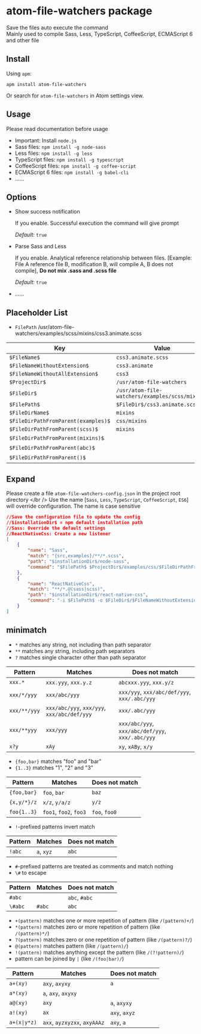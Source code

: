 # atom-file-watchers package
Save the files auto execute the command <br /> Mainly used to compile Sass, Less, TypeScript, CoffeeScript, ECMAScript 6 and other file

## Install
Using `apm`:

```
apm install atom-file-watchers
```

Or search for `atom-file-watchers` in Atom settings view.

## Usage
Please read documentation before usage
- Important: Install `node.js`
- Sass files: `npm install -g node-sass`
- Less files: `npm install -g less`
- TypeScript files: `npm install -g typescript`
- CoffeeScript files: `npm install -g coffee-script`
- ECMAScript 6 files: `npm install -g babel-cli`
- ......

## Options
- Show success notification

    If you enable. Successful execution the command will give prompt

    _Default:_ `true`

- Parse Sass and Less

    If you enable. Analytical reference relationship between files. [Example: File A reference file B, modification B, will compile A, B does not compile], **Do not mix .sass and .scss file**

    _Default:_ `true`

- _......_

## Placeholder List
- `FilePath` /usr/atom-file-watchers/examples/scss/mixins/css3.animate.scss

Key                                 | Value
----------------------------------- | -----------------------------------------------
`$FileName$`                        | `css3.animate.scss`
`$FileNameWithoutExtension$`        | `css3.animate`
`$FileNameWithoutAllExtension$`     | `css3`
`$ProjectDir$`                      | `/usr/atom-file-watchers`
`$FileDir$`                         | `/usr/atom-file-watchers/examples/scss/mixins/`
`$FilePath$`                        | `$FileDir$/css3.animate.scss`
`$FileDirName$`                     | `mixins`
`$FileDirPathFromParent(examples)$` | `css/mixins`
`$FileDirPathFromParent(scss)$`     | `mixins`
`$FileDirPathFromParent(mixins)$`   | &nbsp;
`$FileDirPathFromParent(abc)$`      | &nbsp;
`$FileDirPathFromParent()$`         | &nbsp;

## Expand
Please create a file `atom-file-watchers-config.json` in the project root directory </br /> Use the name [`Sass`, `Less`, `TypeScript`, `CoffeeScript`, `ES6`] will override configuration. The name is case sensitive

```json
//Save the configuration file to update the config
//$installationDir$ = npm default installation path
//Sass: Override the default settings
//ReactNativeCss: Create a new listener
[
    {
        "name": "Sass",
        "match": "{src,examples}/**/*.scss",
        "path": "$installationDir$/node-sass",
        "command": "$FilePath$ $ProjectDir$/examples/css/$FileDirPathFromParent(scss)$/$FileNameWithoutExtension$.css"
    },
    {
        "name": "ReactNativeCss",
        "match": "**/*.@(sass|scss)",
        "path": "$installationDir$/react-native-css",
        "command": "-i $FilePath$ -o $FileDir$/$FileNameWithoutExtension$.js"
    }
]
```

## minimatch
- `*` matches any string, not including than path separator
- `**` matches any string, including path separators
- `?` matches single character other than path separator

Pattern      | Matches                                     | Does not match
------------ | ------------------------------------------- | ------------------------------------------------
`xxx.*`      | `xxx.yyy`, `xxx.y.z`                        | `abcxxx.yyy`, `xxx.y/z`
`xxx/*/yyy`  | `xxx/abc/yyy`                               | `xxx/yyy`, `xxx/abc/def/yyy`, `xxx/.abc/yyy`
`xxx/**/yyy` | `xxx/abc/yyy`, `xxx/yyy`, `xxx/abc/def/yyy` | `xxx/.abc/yyy`
`xxx/**yyy`  | `xxx/yyy`                                   | `xxx/abc/yyy`, `xxx/abc/def/yyy`, `xxx/.abc/yyy`
`x?y`        | `xAy`                                       | `xy`, `xABy`, `x/y`

- `{foo,bar}` matches "foo" and "bar"
- `{1..3}` matches "1", "2" and "3"

Pattern     | Matches                | Does not match
----------- | ---------------------- | --------------
`{foo,bar}` | `foo`, `bar`           | `baz`
`{x,y/*}/z` | `x/z`, `y/a/z`         | `y/z`
`foo{1..3}` | `foo1`, `foo2`, `foo3` | `foo`, `foo0`

- `!`-prefixed patterns invert match

Pattern | Matches    | Does not match
------- | ---------- | --------------
`!abc`  | `a`, `xyz` | `abc`

- `#`-prefixed patterns are treated as comments and match nothing
- `\#` to escape

Pattern | Matches | Does not match
------- | ------- | --------------
`#abc`  |         | `abc`, `#abc`
`\#abc` | `#abc`  | `abc`

- `+(pattern)` matches one or more repetition of pattern (like `/(pattern)+/`)
- `*(pattern)` matches zero or more repetition of pattern (like `/(pattern)*/`)
- `?(pattern)` matches zero or one repetition of pattern (like `/(pattern)?/`)
- `@(pattern)` matches pattern (like `/(pattern)/`)
- `!(pattern)` matches anything except the pattern (like `/(?!pattern)/`)
- pattern can be joined by `|` (like `/(foo|bar)/`)

Pattern                     | Matches                      | Does not match
--------------------------- | ---------------------------- | --------------
`a+(xy)`                    | `axy`, `axyxy`               | `a`
`a*(xy)`                    | `a`, `axy`, `axyxy`          |
`a@(xy)`                    | `axy`                        | `a`, `axyxy`
`a!(xy)`                    | `ax`                         | `axy`, `axyz`
<code>a+(x&#x7C;y*z)</code> | `axx`, `ayzxyzxx`, `axyAAAz` | `axy`, `a`
